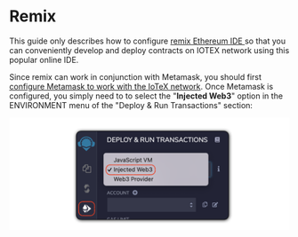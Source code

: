 # Remix

This guide only describes how to configure [remix Ethereum IDE ](https://remix.ethereum.org/)so that you can conveniently develop and deploy contracts on IOTEX network using this popular online IDE.

Since remix can work in conjunction with Metamask, you should first [configure Metamask to work with the IoTeX network](metamask.md). Once Metamask is configured, you simply need to to select the "**Injected Web3**" option in the ENVIRONMENT menu of the "Deploy & Run Transactions" section:

![](../../.gitbook/assets/image%20%2819%29.png)



